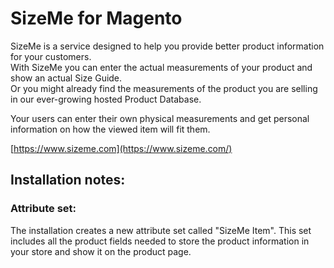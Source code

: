 # SizeMe for Magento

SizeMe is a service designed to help you provide better product information for your customers.  
With SizeMe you can enter the actual measurements of your product and show an actual Size Guide.  
Or you might already find the measurements of the product you are selling in our ever-growing
hosted Product Database.  

Your users can enter their own physical measurements and get personal information
on how the viewed item will fit them.  

[https://www.sizeme.com](https://www.sizeme.com/)

## Installation notes:

### Attribute set:
The installation creates a new attribute set called "SizeMe Item".  This set includes all the 
product fields needed to store the product information in your store and show it on the 
product page.  


